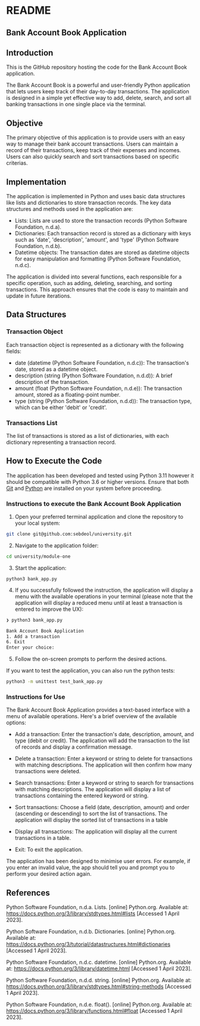 # README

## Bank Account Book Application

## Introduction

This is the GitHub repository hosting the code for the Bank Account Book application.

The Bank Account Book is a powerful and user-friendly Python application that lets users keep track of their day-to-day transactions.
The application is designed in a simple yet effective way to add, delete, search, and sort all banking transactions in one single place via the terminal.


## Objective

The primary objective of this application is to provide users with an easy way to manage their bank account transactions.
Users can maintain a record of their transactions, keep track of their expenses and incomes.
Users can also quickly search and sort transactions based on specific criterias.

## Implementation

The application is implemented in Python and uses basic data structures like lists and dictionaries to store transaction records.
The key data structures and methods used in the application are:

- Lists: Lists are used to store the transaction records (Python Software Foundation, n.d.a).
- Dictionaries: Each transaction record is stored as a dictionary with keys such as 'date', 'description', 'amount', and 'type' (Python Software Foundation, n.d.b).
- Datetime objects: The transaction dates are stored as datetime objects for easy manipulation and formatting (Python Software Foundation, n.d.c).

The application is divided into several functions, each responsible for a specific operation, such as adding, deleting, searching, and sorting transactions.
This approach ensures that the code is easy to maintain and update in future iterations.

## Data Structures

### Transaction Object

Each transaction object is represented as a dictionary with the following fields:

- date (datetime (Python Software Foundation, n.d.c)): The transaction's date, stored as a datetime object.
- description (string (Python Software Foundation, n.d.d)): A brief description of the transaction.
- amount (float (Python Software Foundation, n.d.e)): The transaction amount, stored as a floating-point number.
- type (string (Python Software Foundation, n.d.d)): The transaction type, which can be either 'debit' or 'credit'.

### Transactions List

The list of transactions is stored as a list of dictionaries, with each dictionary representing a transaction record.

## How to Execute the Code

The application has been developed and tested using Python 3.11 however it should be compatible with Python 3.6 or higher versions.
Ensure that both [Git](https://git-scm.com/downloads) and [Python](https://www.python.org/downloads/) are installed on your system before proceeding.

### Instructions to execute the Bank Account Book Application

1) Open your preferred terminal application and clone the repository to your local system:

```bash
git clone git@github.com:sebdeol/university.git
```

2) Navigate to the application folder:

```bash
cd university/module-one
```

3) Start the application:
```
python3 bank_app.py
```

4) If you successfully followed the instruction, the application will display a menu with the available operations in your terminal (please note that the application will display a reduced menu until at least a transaction is entered to improve the UX):


```bash
❯ python3 bank_app.py

Bank Account Book Application
1. Add a transaction
6. Exit
Enter your choice:
```

5) Follow the on-screen prompts to perform the desired actions.


If you want to test the application, you can also run the python tests:

```bash
python3 -m unittest test_bank_app.py
```


### Instructions for Use

The Bank Account Book Application provides a text-based interface with a menu of available operations.
Here's a brief overview of the available options:

- Add a transaction: Enter the transaction's date, description, amount, and type (debit or credit). The application will add the transaction to the list of records and display a confirmation message.

- Delete a transaction: Enter a keyword or string to delete for transactions with matching descriptions. The application will then confirm how many transactions were deleted.

- Search transactions: Enter a keyword or string to search for transactions with matching descriptions. The application will display a list of transactions containing the entered keyword or string.

- Sort transactions: Choose a field (date, description, amount) and order (ascending or descending) to sort the list of transactions.
The application will display the sorted list of transactions in a table

- Display all transactions: The application will display all the current transactions in a table.

- Exit: To exit the application.

The application has been designed to minimise user errors. For example, if you enter an invalid value, the app should tell you and prompt you to perform your desired action again.

## References

Python Software Foundation, n.d.a. Lists. [online] Python.org. Available at: https://docs.python.org/3/library/stdtypes.html#lists [Accessed 1 April 2023].

Python Software Foundation, n.d.b. Dictionaries. [online] Python.org. Available at: https://docs.python.org/3/tutorial/datastructures.html#dictionaries [Accessed 1 April 2023].

Python Software Foundation, n.d.c. datetime. [online] Python.org. Available at: https://docs.python.org/3/library/datetime.html [Accessed 1 April 2023].

Python Software Foundation, n.d.d. string. [online] Python.org. Available at: https://docs.python.org/3/library/stdtypes.html#string-methods [Accessed 1 April 2023].

Python Software Foundation, n.d.e. float(). [online] Python.org. Available at: https://docs.python.org/3/library/functions.html#float [Accessed 1 April 2023].
